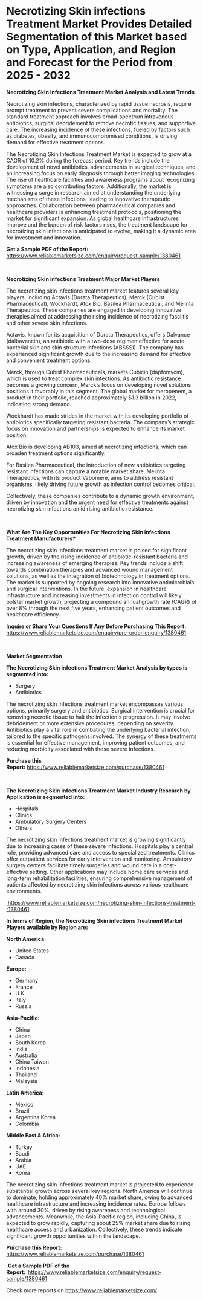 <p><h1>Necrotizing Skin infections Treatment Market Provides Detailed Segmentation of this Market based on Type, Application, and Region and Forecast for the Period from 2025 - 2032</h1></p><p><strong>Necrotizing Skin infections Treatment Market Analysis and Latest Trends</strong></p>
<p><p>Necrotizing skin infections, characterized by rapid tissue necrosis, require prompt treatment to prevent severe complications and mortality. The standard treatment approach involves broad-spectrum intravenous antibiotics, surgical debridement to remove necrotic tissues, and supportive care. The increasing incidence of these infections, fueled by factors such as diabetes, obesity, and immunocompromised conditions, is driving demand for effective treatment options.</p><p>The Necrotizing Skin Infections Treatment Market is expected to grow at a CAGR of 10.2% during the forecast period. Key trends include the development of novel antibiotics, advancements in surgical techniques, and an increasing focus on early diagnosis through better imaging technologies. The rise of healthcare facilities and awareness programs about recognizing symptoms are also contributing factors. Additionally, the market is witnessing a surge in research aimed at understanding the underlying mechanisms of these infections, leading to innovative therapeutic approaches. Collaboration between pharmaceutical companies and healthcare providers is enhancing treatment protocols, positioning the market for significant expansion. As global healthcare infrastructures improve and the burden of risk factors rises, the treatment landscape for necrotizing skin infections is anticipated to evolve, making it a dynamic area for investment and innovation.</p></p>
<p><strong>Get a Sample PDF of the Report:&nbsp;</strong> <a href="https://www.reliablemarketsize.com/enquiry/request-sample/1380461?utm_campaign=2005&utm_medium=2&utm_source=Github&utm_content=ia&utm_term=03032025&utm_id=necrotizing-skin-infections-treatment">https://www.reliablemarketsize.com/enquiry/request-sample/1380461</a></p>
<p>&nbsp;</p>
<p><strong>Necrotizing Skin infections Treatment Major Market Players</strong></p>
<p><p>The necrotizing skin infections treatment market features several key players, including Actavis (Durata Therapeutics), Merck (Cubist Pharmaceutical), Wockhardt, Atox Bio, Basilea Pharmaceutical, and Melinta Therapeutics. These companies are engaged in developing innovative therapies aimed at addressing the rising incidence of necrotizing fasciitis and other severe skin infections.</p><p>Actavis, known for its acquisition of Durata Therapeutics, offers Dalvance (dalbavancin), an antibiotic with a two-dose regimen effective for acute bacterial skin and skin structure infections (ABSSSI). The company has experienced significant growth due to the increasing demand for effective and convenient treatment options. </p><p>Merck, through Cubist Pharmaceuticals, markets Cubicin (daptomycin), which is used to treat complex skin infections. As antibiotic resistance becomes a growing concern, Merck’s focus on developing novel solutions positions it favorably in this segment. The global market for meropenem, a product in their portfolio, reached approximately $1.3 billion in 2022, indicating strong demand.</p><p>Wockhardt has made strides in the market with its developing portfolio of antibiotics specifically targeting resistant bacteria. The company’s strategic focus on innovation and partnerships is expected to enhance its market position. </p><p>Atox Bio is developing AB103, aimed at necrotizing infections, which can broaden treatment options significantly. </p><p>For Basilea Pharmaceutical, the introduction of new antibiotics targeting resistant infections can capture a notable market share. Melinta Therapeutics, with its product Vabomere, aims to address resistant organisms, likely driving future growth as infection control becomes critical.</p><p>Collectively, these companies contribute to a dynamic growth environment, driven by innovation and the urgent need for effective treatments against necrotizing skin infections amid rising antibiotic resistance.</p></p>
<p>&nbsp;</p>
<p><strong>What Are The Key Opportunities For Necrotizing Skin infections Treatment Manufacturers?</strong></p>
<p><p>The necrotizing skin infections treatment market is poised for significant growth, driven by the rising incidence of antibiotic-resistant bacteria and increasing awareness of emerging therapies. Key trends include a shift towards combination therapies and advanced wound management solutions, as well as the integration of biotechnology in treatment options. The market is supported by ongoing research into innovative antimicrobials and surgical interventions. In the future, expansion in healthcare infrastructure and increasing investments in infection control will likely bolster market growth, projecting a compound annual growth rate (CAGR) of over 8% through the next five years, enhancing patient outcomes and healthcare efficiency.</p></p>
<p><strong>Inquire or Share Your Questions If Any Before Purchasing This Report:</strong> <a href="https://www.reliablemarketsize.com/enquiry/pre-order-enquiry/1380461?utm_campaign=2005&utm_medium=2&utm_source=Github&utm_content=ia&utm_term=03032025&utm_id=necrotizing-skin-infections-treatment">https://www.reliablemarketsize.com/enquiry/pre-order-enquiry/1380461</a></p>
<p>&nbsp;</p>
<p><strong>Market Segmentation</strong></p>
<p><strong>The Necrotizing Skin infections Treatment Market Analysis by types is segmented into:</strong></p>
<p><ul><li>Surgery</li><li>Antibiotics</li></ul></p>
<p><p>The necrotizing skin infections treatment market encompasses various options, primarily surgery and antibiotics. Surgical intervention is crucial for removing necrotic tissue to halt the infection's progression. It may involve debridement or more extensive procedures, depending on severity. Antibiotics play a vital role in combating the underlying bacterial infection, tailored to the specific pathogens involved. The synergy of these treatments is essential for effective management, improving patient outcomes, and reducing morbidity associated with these severe infections.</p></p>
<p><strong>Purchase this Report:&nbsp;</strong><a href="https://www.reliablemarketsize.com/purchase/1380461?utm_campaign=2005&utm_medium=2&utm_source=Github&utm_content=ia&utm_term=03032025&utm_id=necrotizing-skin-infections-treatment">https://www.reliablemarketsize.com/purchase/1380461</a></p>
<p>&nbsp;</p>
<p><strong>The Necrotizing Skin infections Treatment Market Industry Research by Application is segmented into:</strong></p>
<p><ul><li>Hospitals</li><li>Clinics</li><li>Ambulatory Surgery Centers</li><li>Others</li></ul></p>
<p><p>The necrotizing skin infections treatment market is growing significantly due to increasing cases of these severe infections. Hospitals play a central role, providing advanced care and access to specialized treatments. Clinics offer outpatient services for early intervention and monitoring. Ambulatory surgery centers facilitate timely surgeries and wound care in a cost-effective setting. Other applications may include home care services and long-term rehabilitation facilities, ensuring comprehensive management of patients affected by necrotizing skin infections across various healthcare environments.</p></p>
<p><a href="https://www.reliablemarketsize.com/necrotizing-skin-infections-treatment-r1380461?utm_campaign=2005&utm_medium=2&utm_source=Github&utm_content=ia&utm_term=03032025&utm_id=necrotizing-skin-infections-treatment">&nbsp;https://www.reliablemarketsize.com/necrotizing-skin-infections-treatment-r1380461</a></p>
<p><strong>In terms of Region, the Necrotizing Skin infections Treatment Market Players available by Region are:</strong></p>
<p>
    <p> <strong> North America: </strong>
        <ul>
            <li>United States</li>
            <li>Canada</li>
        </ul>
        </p> 
    <p> <strong> Europe: </strong>
        <ul>
            <li>Germany</li>
            <li>France</li>
            <li>U.K.</li>
            <li>Italy</li>
            <li>Russia</li>
        </ul>
        </p> 
    <p> <strong> Asia-Pacific: </strong>
        <ul>
            <li>China</li>
            <li>Japan</li>
            <li>South Korea</li>
            <li>India</li>
            <li>Australia</li>
            <li>China Taiwan</li>
            <li>Indonesia</li>
            <li>Thailand</li>
            <li>Malaysia</li>
        </ul>
        </p> 
    <p> <strong> Latin America: </strong>
        <ul>
            <li>Mexico</li>
            <li>Brazil</li>
            <li>Argentina Korea</li>
            <li>Colombia</li>
        </ul>
        </p> 
    <p> <strong> Middle East & Africa: </strong>
        <ul>
            <li>Turkey</li>
            <li>Saudi</li>
            <li>Arabia</li>
            <li>UAE</li>
            <li>Korea</li>
        </ul>
    </p>
    </p>
<p><p>The necrotizing skin infections treatment market is projected to experience substantial growth across several key regions. North America will continue to dominate, holding approximately 40% market share, owing to advanced healthcare infrastructure and increasing incidence rates. Europe follows with around 30%, driven by rising awareness and technological advancements. Meanwhile, the Asia-Pacific region, including China, is expected to grow rapidly, capturing about 25% market share due to rising healthcare access and urbanization. Collectively, these trends indicate significant growth opportunities within the landscape.</p></p>
<p><strong>Purchase this Report: </strong><a href="https://www.reliablemarketsize.com/purchase/1380461?utm_campaign=2005&utm_medium=2&utm_source=Github&utm_content=ia&utm_term=03032025&utm_id=necrotizing-skin-infections-treatment">https://www.reliablemarketsize.com/purchase/1380461</a></p>
<p>&nbsp;<strong>Get a Sample PDF of the Report:&nbsp;&nbsp;</strong><a href="https://www.reliablemarketsize.com/enquiry/request-sample/1380461?utm_campaign=2005&utm_medium=2&utm_source=Github&utm_content=ia&utm_term=03032025&utm_id=necrotizing-skin-infections-treatment">https://www.reliablemarketsize.com/enquiry/request-sample/1380461</a></p>
<p><strong></strong></p>
<p>Check more reports on <a href="https://www.reliablemarketsize.com/?utm_campaign=2005&utm_medium=2&utm_source=Github&utm_content=ia&utm_term=03032025&utm_id=necrotizing-skin-infections-treatment">https://www.reliablemarketsize.com/</a></p>